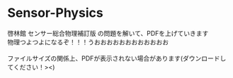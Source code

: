 # Sensor-Physics
啓林館 センサー総合物理補訂版 の問題を解いて、PDFを上げていきます<br>
物理つよつよになるぞ！！！うおおおおおおおおおおおお<br>
<br>
ファイルサイズの関係上、PDFが表示されない場合があります(ダウンロードしてください！><)

